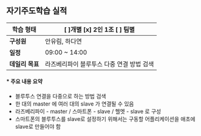 ## 자기주도학습 실적


| **학습 형태** | [ ]개별 [x] 2인 1조 [ ] 팀별 |
| ------------- | -------------------------- |
| **구성원** | 안유림, 하다연 |
| **일정** | 09:00 ~ 14:00 |
| **데일리 목표** | 라즈베리파이 블루투스 다중 연결 방법 검색 |



#### * 주요 내용 요약

- 블루투스 연결을 다중으로 하는 방법 검색
- 한 대의 master 에 여러 대의 slave 가 연결될 수 있음
- 라즈베리파이 - master / 스마트폰 - slave / 헬멧 - slave 로 구성
- 스마트폰의 블루투스를 slave로 설정하기 위해서는 구동할 어플리케이션을 애초에 slave로 만들어야 함
